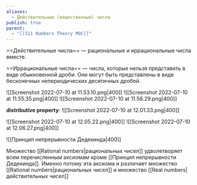 ```yaml
---
aliases:
  - Действительные (вещественные) числа
publish: true
parent:
  - "[[511 Numbers Theory MOC]]"
---
```

==Действительные числа== — рациональные и иррациональные числа вместе.

==Иррациональные числа== — числа, которые нельзя представить в виде обыкновенной дроби. Они могут быть представлены в виде бесконечных непериодических десятичных дробей.

![[Screenshot 2022-07-10 at 11.53.10.png|400]]
![[Screenshot 2022-07-10 at 11.55.35.png|400]]
![[Screenshot 2022-07-10 at 11.56.29.png|400]]

**distributive property**:
![[Screenshot 2022-07-10 at 12.01.33.png|400]]

![[Screenshot 2022-07-10 at 12.05.22.png|400]]
![[Screenshot 2022-07-10 at 12.06.27.png|400]]

![[Принцип непрерывности Дедекинда|400]]

Множество [[Rational numbers|рациональных чисел]] удволетворяет всем перечисленным аксиомам кроме [[Принцип непрерывности Дедекинда]]. Именно потому эта аксиома и различает множество [[Rational numbers|рациональных чисел]] и множество [[Real numbers|действительных чисел]]